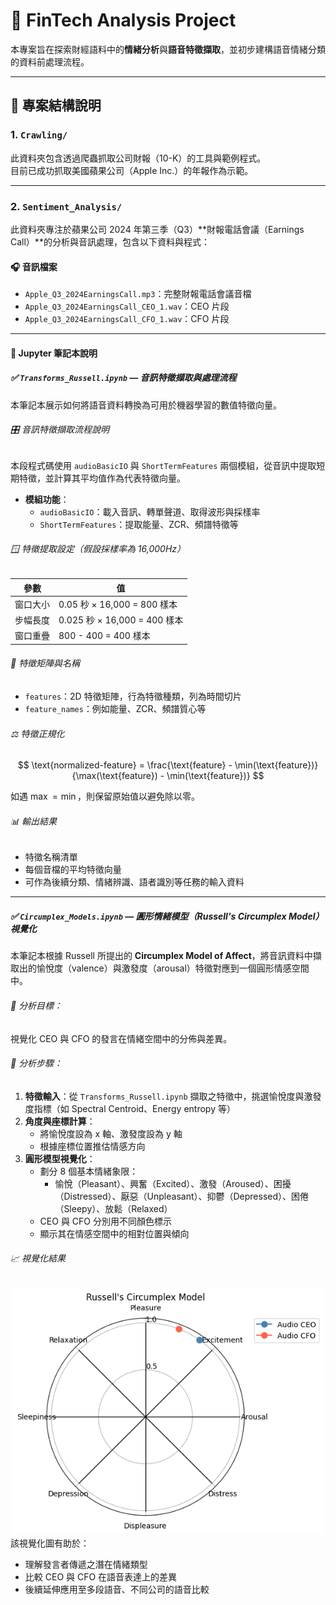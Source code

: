 # 📁 FinTech Analysis Project

本專案旨在探索財經語料中的**情緒分析**與**語音特徵擷取**，並初步建構語音情緒分類的資料前處理流程。

---

## 📂 專案結構說明

### 1. `Crawling/`

此資料夾包含透過爬蟲抓取公司財報（10-K）的工具與範例程式。  
目前已成功抓取美國蘋果公司（Apple Inc.）的年報作為示範。

---

### 2. `Sentiment_Analysis/`

此資料夾專注於蘋果公司 2024 年第三季（Q3）**財報電話會議（Earnings Call）**的分析與音訊處理，包含以下資料與程式：

#### 🎧 音訊檔案

- `Apple_Q3_2024EarningsCall.mp3`：完整財報電話會議音檔  
- `Apple_Q3_2024EarningsCall_CEO_1.wav`：CEO 片段  
- `Apple_Q3_2024EarningsCall_CFO_1.wav`：CFO 片段  

---

#### 📓 Jupyter 筆記本說明

##### ✅ `Transforms_Russell.ipynb` — 音訊特徵擷取與處理流程

本筆記本展示如何將語音資料轉換為可用於機器學習的數值特徵向量。

###### 🎛️ 音訊特徵擷取流程說明

本段程式碼使用 `audioBasicIO` 與 `ShortTermFeatures` 兩個模組，從音訊中提取短期特徵，並計算其平均值作為代表特徵向量。

- **模組功能**：
  - `audioBasicIO`：載入音訊、轉單聲道、取得波形與採樣率  
  - `ShortTermFeatures`：提取能量、ZCR、頻譜特徵等  

###### 🪟 特徵提取設定（假設採樣率為 16,000Hz）

| 參數       | 值     |
|------------|--------|
| 窗口大小   | 0.05 秒 × 16,000 = 800 樣本 |
| 步幅長度   | 0.025 秒 × 16,000 = 400 樣本 |
| 窗口重疊   | 800 - 400 = 400 樣本 |

###### 📐 特徵矩陣與名稱

- `features`：2D 特徵矩陣，行為特徵種類，列為時間切片  
- `feature_names`：例如能量、ZCR、頻譜質心等  

###### ⚖️ 特徵正規化

$$
\text{normalized-feature} = \frac{\text{feature} - \min(\text{feature})}{\max(\text{feature}) - \min(\text{feature})}
$$

如遇 $\max = \min$，則保留原始值以避免除以零。

###### 📊 輸出結果

- 特徵名稱清單  
- 每個音檔的平均特徵向量  
- 可作為後續分類、情緒辨識、語者識別等任務的輸入資料  

---

##### ✅ `Circumplex_Models.ipynb` — 圓形情緒模型（Russell's Circumplex Model）視覺化

本筆記本根據 Russell 所提出的 **Circumplex Model of Affect**，將音訊資料中擷取出的愉悅度（valence）與激發度（arousal）特徵對應到一個圓形情感空間中。

###### 🎯 分析目標：

視覺化 CEO 與 CFO 的發言在情緒空間中的分佈與差異。

###### 🔁 分析步驟：

1. **特徵輸入**：從 `Transforms_Russell.ipynb` 擷取之特徵中，挑選愉悅度與激發度指標（如 Spectral Centroid、Energy entropy 等）  
2. **角度與座標計算**：
   - 將愉悅度設為 x 軸、激發度設為 y 軸
   - 根據座標位置推估情感方向  
3. **圓形模型視覺化**：
   - 劃分 8 個基本情緒象限：
     - 愉悅（Pleasant）、興奮（Excited）、激發（Aroused）、困擾（Distressed）、厭惡（Unpleasant）、抑鬱（Depressed）、困倦（Sleepy）、放鬆（Relaxed）  
   - CEO 與 CFO 分別用不同顏色標示  
   - 顯示其在情感空間中的相對位置與傾向  

###### 📈 視覺化結果

<div align="center">

<img src="sentiment_analysis/output.png" width="500"/>

</div>
該視覺化圖有助於：

- 理解發言者傳遞之潛在情緒類型  
- 比較 CEO 與 CFO 在語音表達上的差異  
- 後續延伸應用至多段語音、不同公司的語音比較  


